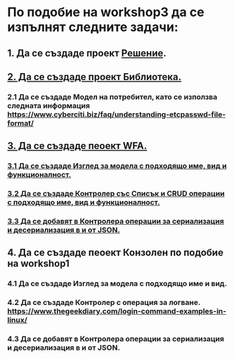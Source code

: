 # По подобие на workshop3 да се изпълнят следните задачи:
## 1. Да се създаде проект [Решение](https://github.com/vakovsky/11/blob/main/mvc/docs/projects.pdf).
## [2. Да се създаде проект Библиотека.](https://github.com/vakovsky/11/blob/main/mvc/docs/projects.pdf)
### 2.1 Да се създаде Модел на потребител, като се използва следната информация https://www.cyberciti.biz/faq/understanding-etcpasswd-file-format/  
## [3. Да се създаде пеоект WFA.](https://github.com/vakovsky/11/blob/main/mvc/docs/projects.pdf)
### [3.1 Да се създаде Изглед за модела с подходящо име, вид и функционалност.](https://github.com/vakovsky/11/blob/main/mvc/homework/homework3/FormUserView.png)
### [3.2 Да се създаде Контролер със Списък и CRUD операции с подходящо име, вид и функционалност.](https://github.com/vakovsky/11/blob/main/mvc/homework/homework3/FormUsers.png)
### [3.3 Да се добавят в Контролера операции за сериализация и десериализация в и от JSON.](https://github.com/vakovsky/11/blob/main/mvc/homework/homework3/FormUsersWithJSON.png)
## 4. Да се създаде пеоект Конзолен по подобие на workshop1
### 4.1 Да се създаде Изглед за модела с подходящо име и вид.
### 4.2 Да се създаде Контролер с операция за логване. https://www.thegeekdiary.com/login-command-examples-in-linux/
### 4.3 Да се добавят в Контролера операции за сериализация и десериализация в и от JSON.
